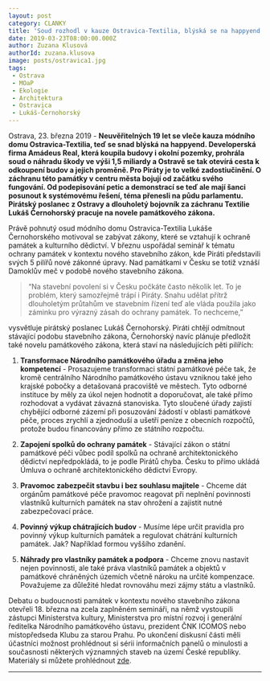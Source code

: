 ```yaml
---
layout: post
category: CLANKY
title: 'Soud rozhodl v kauze Ostravica-Textilia, blýská se na happyend. Potřeba systémového řešení ochrany památek ale přetrvává'
date: 2019-03-23T08:00:00.000Z
author: Zuzana Klusová
authorId: zuzana.klusova
image: posts/ostravica1.jpg
tags:
 - Ostrava
 - MOaP
 - Ekologie
 - Architektura
 - Ostravica
 - Lukáš-Černohorský 
---
```


Ostrava, 23. března 2019 - **Neuvěřitelných 19 let se vleče kauza módního domu Ostravica-Textilia, teď se snad blýská na happyend. Developerská firma Amádeus Real, která koupila budovy i okolní pozemky, prohrála soud o náhradu škody ve výši 1,5 miliardy a Ostravě se tak otevírá cesta k odkoupení budov a jejich proměně. Pro Piráty je to velké zadostiučinění. O záchranu této památky v centru města bojují od začátku svého fungování. Od podepisování petic a demonstrací se teď ale mají šanci posunout k systémovému řešení, téma přenesli na půdu parlamentu. Pirátský poslanec z Ostravy a dlouholetý bojovník za záchranu Textilie Lukáš Černohorský pracuje na novele památkového zákona.**

Právě pohnutý osud módního domu Ostravica-Textilia Lukáše Černohorského motivoval se zabývat zákony, které se vztahují k ochraně památek a kulturního dědictví. V březnu uspořádal seminář k tématu ochrany památek v kontextu nového stavebního zákon, kde Piráti představili svých 5 pilířů nové zákonné úpravy. Nad památkami v Česku se totiž vznáší Damoklův meč v podobě nového stavebního zákona.

> “Na stavební povolení si v Česku počkáte často několik let. To je problém, který samozřejmě trápí i Piráty. Snahu udělat přítrž dlouholetým průtahům ve stavebním řízení teď ale vláda použila jako záminku pro výrazný zásah do ochrany památek. To nechceme,”

vysvětluje pirátský poslanec Lukáš Černohorský. Piráti chtějí odmítnout stávající podobu stavebního zákona, Černohorský navíc plánuje předložit také novelu památkového zákona, která staví na následujících pěti pilířích:

1. **Transformace Národního památkového úřadu a změna jeho kompetencí** - Prosazujeme transformaci státní památkové péče tak, že kromě centrálního Národního památkového ústavu vzniknou také jeho krajské pobočky a detašovaná pracoviště ve městech. Tyto odborné instituce by měly za úkol nejen hodnotit a doporučovat, ale také přímo rozhodovat a vydávat závazná stanoviska. Tyto sloučené úřady zajistí chybějící odborné zázemí při posuzování žádostí v oblasti památkové péče, proces zrychlí a zjednoduší a ušetří peníze z obecních rozpočtů, protože budou financovány přímo ze státního rozpočtu.

2. **Zapojení spolků do ochrany památek** - Stávající zákon o státní památkové péči vůbec podíl spolků na ochraně architektonického dědictví nepředpokládá, to je podle Pirátů chyba. Česku to přímo ukládá Úmluva o ochraně architektonického dědictví Evropy.

3. **Pravomoc zabezpečit stavbu i bez souhlasu majitele** - Chceme dát orgánům památkové péče pravomoc reagovat při neplnění povinnosti vlastníků kulturních památek na stav ohrožení a zajistit nutné zabezpečovací práce. 

4. **Povinný výkup chátrajících budov** - Musíme lépe určit pravidla pro povinný výkup kulturních památek a regulovat chátrání kulturních památek. Jak? Například formou vyššího zdanění.

5. **Náhrady pro vlastníky památek a podpora** - Chceme znovu nastavit nejen povinnosti, ale také práva vlastníků památek a objektů v památkové chráněných územích včetně nároku na určité kompenzace. Považujeme za důležité hledat rovnováhu mezi zájmy státu a vlastníků.

Debatu o budoucnosti památek v kontextu nového stavebního zákona otevřeli 18. března na zcela zaplněném semináři, na němž vystoupili zástupci Ministerstva kultury, Ministerstva pro místní rozvoj i generální ředitelka Národního památkového ústavu, prezident ČNK ICOMOS nebo místopředseda Klubu za starou Prahu. Po ukončení diskusní části měli účastníci možnost prohlédnout si sérii informačních panelů o minulosti a současnosti některých významných staveb na území České republiky. Materiály si můžete prohlédnout [zde](https://pirati.cz/assets/pdf/panely-pamatky.pdf).

---
